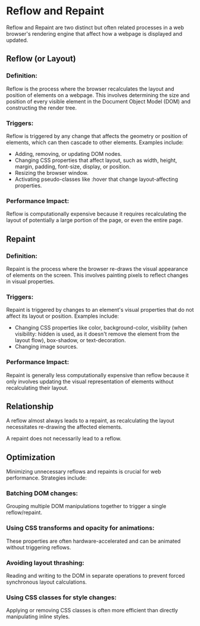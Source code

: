 # Reflow and Repaint

Reflow and Repaint are two distinct but often related processes in a web browser's rendering engine that affect how a webpage is displayed and updated.

## Reflow (or Layout)

### Definition:

Reflow is the process where the browser recalculates the layout and position of elements on a webpage. This involves determining the size and position of every visible element in the Document Object Model (DOM) and constructing the render tree.

### Triggers:

Reflow is triggered by any change that affects the geometry or position of elements, which can then cascade to other elements. Examples include:

- Adding, removing, or updating DOM nodes.
- Changing CSS properties that affect layout, such as width, height, margin, padding, font-size, display, or position.
- Resizing the browser window.
- Activating pseudo-classes like :hover that change layout-affecting properties. 
    
### Performance Impact:

Reflow is computationally expensive because it requires recalculating the layout of potentially a large portion of the page, or even the entire page. 

## Repaint

### Definition:

Repaint is the process where the browser re-draws the visual appearance of elements on the screen. This involves painting pixels to reflect changes in visual properties.

### Triggers:

Repaint is triggered by changes to an element's visual properties that do not affect its layout or position. Examples include:
- Changing CSS properties like color, background-color, visibility (when visibility: hidden is used, as it doesn't remove the element from the layout flow), box-shadow, or text-decoration.
- Changing image sources. 

### Performance Impact:

Repaint is generally less computationally expensive than reflow because it only involves updating the visual representation of elements without recalculating their layout. 

## Relationship

A reflow almost always leads to a repaint, as recalculating the layout necessitates re-drawing the affected elements.

A repaint does not necessarily lead to a reflow.

## Optimization

Minimizing unnecessary reflows and repaints is crucial for web performance. Strategies include:

### Batching DOM changes:

Grouping multiple DOM manipulations together to trigger a single reflow/repaint.

### Using CSS transforms and opacity for animations:

These properties are often hardware-accelerated and can be animated without triggering reflows.

### Avoiding layout thrashing:

Reading and writing to the DOM in separate operations to prevent forced synchronous layout calculations.

### Using CSS classes for style changes:

Applying or removing CSS classes is often more efficient than directly manipulating inline styles.
